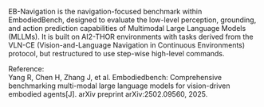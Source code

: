 EB-Navigation is the navigation-focused benchmark within
EmbodiedBench, designed to evaluate the low-level perception, grounding, and
action prediction capabilities of Multimodal Large Language Models (MLLMs).
It is built on AI2-THOR environments with tasks derived from the VLN-CE
(Vision-and-Language Navigation in Continuous Environments) protocol, but
restructured to use step-wise high-level commands.

<div class="text-caption">

Reference:<br>
Yang R, Chen H, Zhang J, et al. Embodiedbench: Comprehensive benchmarking multi-modal large language models for vision-driven embodied agents[J]. arXiv preprint arXiv:2502.09560, 2025.

</div>
